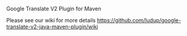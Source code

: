 Google Translate V2 Plugin for Maven

Please see our wiki for more details https://github.com/ludup/google-translate-v2-java-maven-plugin/wiki
